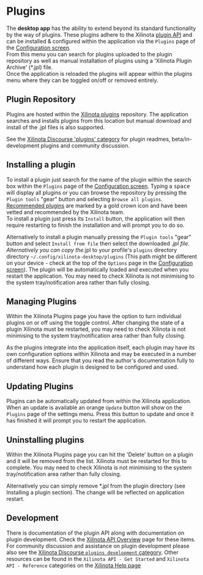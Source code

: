 # Plugins

The **desktop app** has the ability to extend beyond its standard functionality by the way of plugins. These plugins adhere to the Xilinota [plugin API](https://xilinotaapp.org/api/references/plugin_api/classes/xilinota.html) and can be installed & configured within the application via the `Plugins` page of the [Configuration screen](https://github.com/XilinJia/Xilinota/blob/main/readme/config_screen.md).  
From this menu you can search for plugins uploaded to the plugin repository as well as manual installation of plugins using a 'Xilinota Plugin Archive' (*.jpl) file.  
Once the application is reloaded the plugins will appear within the plugins menu where they can be toggled on/off or removed entirely.

## Plugin Repository

Plugins are hosted within the [Xilinota plugins](https://github.com/joplin/plugins) repository. The application searches and installs plugins from this location but manual download and install of the .jpl files is also supported.

See the [Xilinota Discourse 'plugins' category](https://discourse.xilinotaapp.org/c/plugins/18) for plugin readmes, beta/in-development plugins and community discussion.

## Installing a plugin

To install a plugin just search for the name of the plugin within the search box within the `Plugins` page of the [Configuration screen](https://github.com/XilinJia/Xilinota/blob/main/readme/config_screen.md). Typing a <kbd>space</kbd> will display all plugins or you can browse the repository by pressing the `Plugin tools` "gear" button and selecting `Browse all plugins`.  
[Recommended plugins](https://github.com/joplin/plugins/blob/master/readme/recommended.md#recommended-plugins) are marked by a gold crown icon and have been vetted and recommended by the Xilinota team.  
To install a plugin just press its `Install` button, the application will then require restarting to finish the installation and will prompt you to do so.  

Alternatively to install a plugin manually pressing the `Plugin tools` "gear" button and select `Install from file` then select the downloaded *.jpl file. Alternatively you can copy the*.jpl to your profile's `plugins` directory directory `~/.config/xilinota-desktop/plugins` (This path might be different on your device - check at the top of the `Options` page in the [Configuration screen](https://github.com/XilinJia/Xilinota/blob/main/readme/config_screen.md)). The plugin will be automatically loaded and executed when you restart the application. You may need to check Xilinota is not minimising to the system tray/notification area rather than fully closing.

## Managing Plugins

Within the Xilinota Plugins page you have the option to turn individual plugins on or off using the toggle control. After changing the state of a plugin Xilinota must be restarted, you may need to check Xilinota is not minimising to the system tray/notification area rather than fully closing.

As the plugins integrate into the application itself, each plugin may have its own configuration options within Xilinota and may be executed in a number of different ways. Ensure that you read the author's documentation fully to understand how each plugin is designed to be configured and used.

## Updating Plugins

Plugins can be automatically updated from within the Xilinota application. When an update is available an orange `Update` button will show on the `Plugins` page of the settings menu. Press this button to update and once it has finished it will prompt you to restart the application.

## Uninstalling plugins

Within the Xilinota Plugins page you can hit the 'Delete' button on a plugin and it will be removed from the list. Xilinota must be restarted for this to complete. You may need to check Xilinota is not minimising to the system tray/notification area rather than fully closing.

Alternatively you can simply remove *.jpl from the plugin directory (see Installing a plugin section). The change will be reflected on application restart.

## Development

There is documentation of the plugin API along with documentation on plugin development. Check the [Xilinota API Overview](https://github.com/XilinJia/Xilinota/blob/main/readme/api/overview.md) page for these items.
For community discussion and assistance on plugin development please also see the [Xilinota Discourse `plugins development` category](https://discourse.xilinotaapp.org/c/development/plugins/19).
Other resources can be found in the `Xilinota API - Get Started` and `Xilinota API - Reference` categories on the [Xilinota Help page](https://xilinotaapp.org/help/)
